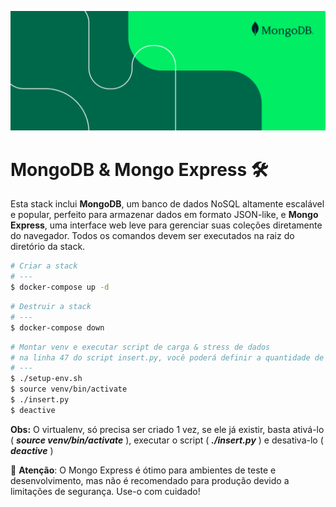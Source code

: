 ![Descrição da Imagem](banner.png)
# MongoDB & Mongo Express 🛠️

Esta stack inclui **MongoDB**, um banco de dados NoSQL altamente escalável e popular, perfeito para armazenar dados em formato JSON-like, e **Mongo Express**, uma interface web leve para gerenciar suas coleções diretamente do navegador. Todos os comandos devem ser executados na raiz do diretório da stack.

```sh
# Criar a stack
# ---
$ docker-compose up -d
```
```sh
# Destruir a stack
# ---
$ docker-compose down
```
```sh
# Montar venv e executar script de carga & stress de dados
# na linha 47 do script insert.py, você poderá definir a quantidade de registros a inserir
# ---
$ ./setup-env.sh
$ source venv/bin/activate
$ ./insert.py
$ deactive
```

**Obs:** O virtualenv, só precisa ser criado 1 vez, se ele já existir, basta ativá-lo ( ___source venv/bin/activate___ ), executar o script ( ___./insert.py___ ) e desativa-lo ( ___deactive___ )


🔔 **Atenção**: O Mongo Express é ótimo para ambientes de teste e desenvolvimento, mas não é recomendado para produção devido a limitações de segurança. Use-o com cuidado!